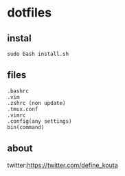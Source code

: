 # dotfiles

## instal

```
sudo bash install.sh
```

## files

````
.bashrc
.vim
.zshrc (non update)
.tmux.conf
.vimrc
.config(any settings)
bin(command)
````


## about
twitter:https://twitter.com/define_kouta
